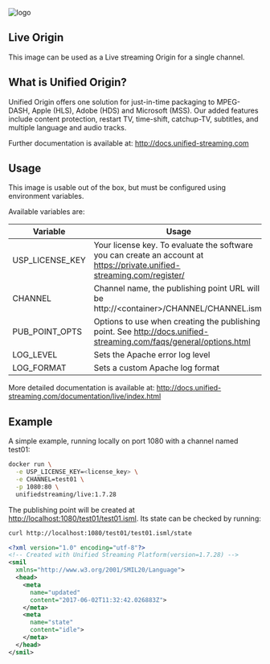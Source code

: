 ![logo](https://raw.githubusercontent.com/unifiedstreaming/origin/master/unifiedstreaming-logo-black.png)

Live Origin
-----------
This image can be used as a Live streaming Origin for a single channel.


What is Unified Origin?
-----------------------
Unified Origin offers one solution for just-in-time packaging to MPEG-DASH, Apple (HLS), Adobe (HDS) and Microsoft (MSS). Our added features include content protection, restart TV, time-shift, catchup-TV, subtitles, and multiple language and audio tracks.

Further documentation is available at: <http://docs.unified-streaming.com>

Usage
-----
This image is usable out of the box, but must be configured using environment variables.

Available variables are:

|Variable        |Usage   |Mandatory?|
|----------------|--------|----------|
|USP_LICENSE_KEY |Your license key. To evaluate the software you can create an account at <https://private.unified-streaming.com/register/>|Yes|
|CHANNEL|Channel name, the publishing point URL will be http://<container\>/CHANNEL/CHANNEL.isml|Yes|
|PUB_POINT_OPTS  |Options to use when creating the publishing point. See http://docs.unified-streaming.com/faqs/general/options.html|No|
|LOG_LEVEL|Sets the Apache error log level|No|
|LOG_FORMAT|Sets a custom Apache log format|No|


More detailed documentation is available at: <http://docs.unified-streaming.com/documentation/live/index.html>

Example
-------
A simple example, running locally on port 1080 with a channel named test01:

```bash
docker run \
  -e USP_LICENSE_KEY=<license_key> \
  -e CHANNEL=test01 \
  -p 1080:80 \
  unifiedstreaming/live:1.7.28
```

The publishing point will be created at <http://localhost:1080/test01/test01.isml>.
Its state can be checked by running:

```bash
curl http://localhost:1080/test01/test01.isml/state
```

```xml
<?xml version="1.0" encoding="utf-8"?>
<!-- Created with Unified Streaming Platform(version=1.7.28) -->
<smil
  xmlns="http://www.w3.org/2001/SMIL20/Language">
  <head>
    <meta
      name="updated"
      content="2017-06-02T11:32:42.026883Z">
    </meta>
    <meta
      name="state"
      content="idle">
    </meta>
  </head>
</smil>
```
